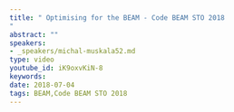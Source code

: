```yaml
---
title: " Optimising for the BEAM - Code BEAM STO 2018
"
abstract: ""
speakers:
- _speakers/michal-muskala52.md
type: video
youtube_id: iK9oxvKiN-8
keywords: 
date: 2018-07-04
tags: BEAM,Code BEAM STO 2018
---
```

